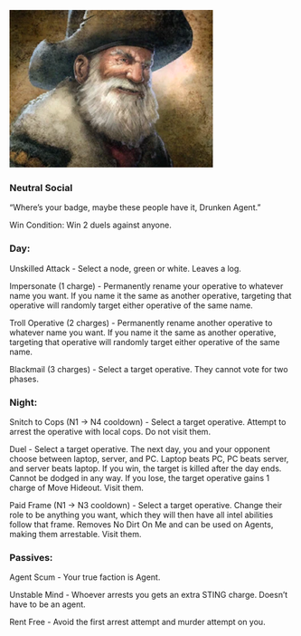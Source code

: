 ![drunkenagent.png](Images/drunkenagent.png)

### **Neutral Social**

“Where’s your badge, maybe these people have it, Drunken Agent.”

Win Condition: Win 2 duels against anyone.

### **Day:**

Unskilled Attack - Select a node, green or white. Leaves a log.

Impersonate (1 charge) - Permanently rename your operative to whatever name you want. If you name it the same as another operative, targeting that operative will randomly target either operative of the same name.

Troll Operative (2 charges) - Permanently rename another operative to whatever name you want. If you name it the same as another operative, targeting that operative will randomly target either operative of the same name.

Blackmail (3 charges) - Select a target operative. They cannot vote for two phases.

### **Night:**

Snitch to Cops (N1 -> N4 cooldown) - Select a target operative. Attempt to arrest the operative with local cops. Do not visit them.

Duel - Select a target operative. The next day, you and your opponent choose between laptop, server, and PC. Laptop beats PC, PC beats server, and server beats laptop. If you win, the target is killed after the day ends. Cannot be dodged in any way. If you lose, the target operative gains 1 charge of Move Hideout. Visit them.

Paid Frame (N1 -> N3 cooldown) - Select a target operative. Change their role to be anything you want, which they will then have all intel abilities follow that frame. Removes No Dirt On Me and can be used on Agents, making them arrestable. Visit them.

### **Passives:**

Agent Scum - Your true faction is Agent.

Unstable Mind - Whoever arrests you gets an extra STING charge. Doesn’t have to be an agent.

Rent Free - Avoid the first arrest attempt and murder attempt on you.